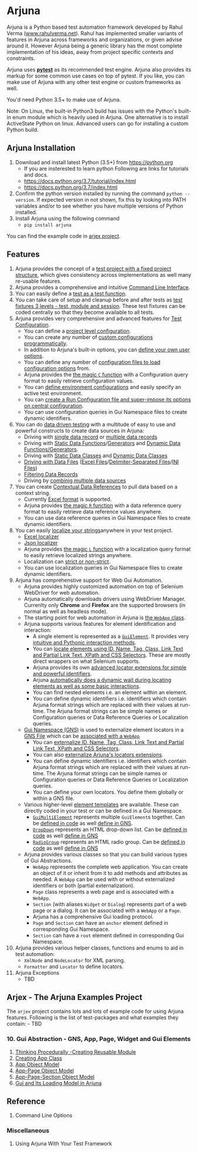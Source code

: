 # Arjuna

Arjuna is a Python based test automation framework developed by Rahul Verma (www.rahulverma.net). Rahul has implemented smaller variants of features in Arjuna across frameworks and organizations, or given advise around it. However Arjuna being a generic library has the most complete implementation of his ideas, away from project specific contexts and constraints.

Arjuna uses **[pytest](https://docs.pytest.org/en/latest/)** as its recommended test engine. Arjuna also provides its markup for some common use cases on top of pytest. If you like, you can make use of Arjuna with any other test engine or custom frameworks as well.

You'd need Python 3.5+ to make use of Arjuna.

Note: On Linux, the built-in Python3 build has issues with the Python's built-in enum module which is heavily used in Arjuna. One alternative is to install ActiveState Python on linux. Advanced users can go for installing a custom Python build.

## Arjuna Installation

1. Download and install latest Python (3.5+) from https://python.org
    * If you are insterested to learn python Following are links for tutorials and docs.
    + https://docs.python.org/3.7/tutorial/index.html
    + https://docs.python.org/3.7/index.html
2. Confirm the python version installed by running the command `python --version`. If expected version in not shown, fix this by looking into PATH variables and/or to see whether you have multiple versions of Python installed.
3. Install Arjuna using the following command
    * `pip install arjuna`

You can find the example code in [arjex project](https://github.com/rahul-verma/arjuna/tree/master/arjuna-samples/arjex).

## Features
1. Arjuna provides the concept of a [test project with a fixed project structure](https://github.com/rahul-verma/arjuna/blob/master/docs/ArjunaFeaturesDoc.md#arjuna-test-project), which gives consistency across implementations as well many re-usable features.
2. Arjuna provides a comprehensive and intuitive [Command Line Interface](https://github.com/rahul-verma/arjuna/blob/master/docs/ArjunaFeaturesDoc.md#arjuna-command-line-interface).
3. You can easily define a [test as a test function](https://github.com/rahul-verma/arjuna/blob/master/docs/ArjunaFeaturesDoc.md#defining-a-test-function).
4. You can take care of setup and cleanup before and after tests as [test fixtures 3 levels - test, module and session](https://github.com/rahul-verma/arjuna/blob/master/docs/ArjunaFeaturesDoc.md#defining-test-fixtures). These test fixtures can be coded centrally so that they become available to all tests.
5. Arjuna provides very comprehensive and advanced features for [Test Configuration](https://github.com/rahul-verma/arjuna/blob/master/docs/ArjunaFeaturesDoc.md#understanding-configuration-system-of-arjuna).
    - You can define a [project level configuration](https://github.com/rahul-verma/arjuna/blob/master/docs/ArjunaFeaturesDoc.md#projectconf---setting-project-level-configuration-options).
    - You can create any number of [custom configurations programmatically](https://github.com/rahul-verma/arjuna/blob/master/docs/ArjunaFeaturesDoc.md#configuration-builder---creating-custom-configurations).
    - In addition to Arjuna's built-in options, you can [define your own user options](https://github.com/rahul-verma/arjuna/blob/master/docs/ArjunaFeaturesDoc.md#defining-and-handling-user-options).
    - You can define any number of [configuration files to load configuration options](https://github.com/rahul-verma/arjuna/blob/master/docs/ArjunaFeaturesDoc.md#configuration-builder---adding-options-from-a-conf-file) from.
    - Arjuna provides the [the magic `C` function](https://github.com/rahul-verma/arjuna/blob/master/docs/ArjunaFeaturesDoc.md#the-magic-c-function) with a Configuration query format to easily retrieve configuration values.
    - You can [define environment configurations](https://github.com/rahul-verma/arjuna/blob/master/docs/ArjunaFeaturesDoc.md#environment-configurations) and easily specify an active test environment.
    - You can [create a Run Configuration file and super-impose its options on central configuration](https://github.com/rahul-verma/arjuna/blob/master/docs/ArjunaFeaturesDoc.md#run-configuration--overriding-configuration-with-a-configuration-file-for-a-test-run).
    - You can use configuration queries in Gui Namespace files to create dynamic identifiers.
6. You can do [data driven testing](https://github.com/rahul-verma/arjuna/blob/master/docs/ArjunaFeaturesDoc.md#data-driven-testing) with a multitude of easy to use and powerful constructs to create data sources in Arjuna:
    - Driving with [single data record](https://github.com/rahul-verma/arjuna/blob/master/docs/ArjunaFeaturesDoc.md#single-data-record) or [multiple data records](https://github.com/rahul-verma/arjuna/blob/master/docs/ArjunaFeaturesDoc.md#multiple-data-records)
    - Driving with [Static Data Functions](https://github.com/rahul-verma/arjuna/blob/master/docs/ArjunaFeaturesDoc.md#driving-with-static-data-function)/[Generators](https://github.com/rahul-verma/arjuna/blob/master/docs/ArjunaFeaturesDoc.md#driving-with-static-data-generator) and [Dynamic Data Functions/Generators](https://github.com/rahul-verma/arjuna/blob/master/docs/ArjunaFeaturesDoc.md#driving-with-dynamic-data-function-or-generator).
    - Driving with [Static Data Classes](https://github.com/rahul-verma/arjuna/blob/master/docs/ArjunaFeaturesDoc.md#driving-with-static-data-classes) and [Dynamic Data Classes](https://github.com/rahul-verma/arjuna/blob/master/docs/ArjunaFeaturesDoc.md#driving-with-dynamic-data-classes)
    - [Driving with Data Files](https://github.com/rahul-verma/arjuna/blob/master/docs/ArjunaFeaturesDoc.md#driving-with-data-files) ([Excel Files](https://github.com/rahul-verma/arjuna/blob/master/docs/ArjunaFeaturesDoc.md#driving-with-excel-file)/[Delimiter-Separated Files](https://github.com/rahul-verma/arjuna/blob/master/docs/ArjunaFeaturesDoc.md#driving-with-delimiter-separated-file)/[INI Files](https://github.com/rahul-verma/arjuna/blob/master/docs/ArjunaFeaturesDoc.md#driving-with-ini-file))
    - [Filtering Data Records](https://github.com/rahul-verma/arjuna/blob/master/docs/ArjunaFeaturesDoc.md#driving-with-ini-file#data-files-with-exclude-filter-for-records)
    - Driving by [combinig multiple data sources](https://github.com/rahul-verma/arjuna/blob/master/docs/ArjunaFeaturesDoc.md#driving-with-multiple-data-sources)
7. You can create [Contextual Data References](https://github.com/rahul-verma/arjuna/blob/master/docs/ArjunaFeaturesDoc.md#contextual-data-references) to pull data based on a context string.
    - Currently [Excel format](https://github.com/rahul-verma/arjuna/blob/master/docs/ArjunaFeaturesDoc.md#excel-data-references) is supported.
    - Arjuna provides [the magic `R` function](https://github.com/rahul-verma/arjuna/blob/master/docs/ArjunaFeaturesDoc.md#the-magic-r-function) with a data reference query format to easily retrieve data reference values anywhere.
    - You can use data reference queries in Gui Namespace files to create dynamic identifiers.
8. You can easily [localize your strings](https://github.com/rahul-verma/arjuna/blob/master/docs/ArjunaFeaturesDoc.md#localizing-strings)anywhere in your test project.
    - [Excel localizer](https://github.com/rahul-verma/arjuna/blob/master/docs/ArjunaFeaturesDoc.md#excel-based-localization)
    - [Json localizer](https://github.com/rahul-verma/arjuna/blob/master/docs/ArjunaFeaturesDoc.md#json-based-localization)
    - Arjuna provides [the magic `L` function](https://github.com/rahul-verma/arjuna/blob/master/docs/ArjunaFeaturesDoc.md#the-l-function-for-localization) with a localization query format to easily retrieve localized strings anywhere.
    - Localization can [strict or non-strict](https://github.com/rahul-verma/arjuna/blob/master/docs/ArjunaFeaturesDoc.md#strict-vs-non-strict-mode-for-localization).
    - You can use localization queries in Gui Namespace files to create dynamic identifiers.
9. Arjuna has comprehenstive support for Web Gui Automation.
    - Arjuna provides highly customized automation on top of Selenium WebDriver for web automation.
    - Arjuna automatically downloads drivers using WebDriver Manager. Currenlty only **Chrome** and **Firefox** are the supported browsers (in normal as well as headless mode).
    - The starting point for web automation in Arjuna is [the `WebApp` class](https://github.com/rahul-verma/arjuna/blob/master/docs/ArjunaFeaturesDoc.md#the-webapp-class).
    - Arjuna supports various features for element identification and interaction:
        - A single element is represented as a [`GuiElement`](https://github.com/rahul-verma/arjuna/blob/master/docs/ArjunaFeaturesDoc.md#guielement-and-the-element-template). It provides very [intuitive and Pythonic interaction methods](https://github.com/rahul-verma/arjuna/blob/master/docs/ArjunaFeaturesDoc.md#interaction-with-guielement).
        - You can [locate elements using ID, Name, Tag, Class, Link Text and Partial Link Text, XPath and CSS Selectors](https://github.com/rahul-verma/arjuna/blob/master/docs/ArjunaFeaturesDoc.md#locators---using-id--name--tag--class--link-text--partial-link-text--xpath-and-css-selectors). These are mostly direct wrappers on what Selenium supports.
        - Arjuna provides its own [advanced locator extensions for simple and powerful identifiers](https://github.com/rahul-verma/arjuna/blob/master/docs/ArjunaFeaturesDoc.md#locators---arjunas-locator-extensions).
        - Arjuna [automatically does a dynamic wait during locating elements as well as some basic interactions](https://github.com/rahul-verma/arjuna/blob/master/docs/ArjunaFeaturesDoc.md#automatic-dynamic-waiting).
        - You can find nested elements i.e. an element within an element.
        - You can define dynamic identifiers i.e. identifiers which contain Arjuna format strings which are replaced with their values at run-time. The Arjuna format strings can be simple names or Configuration queries or Data Reference Queries or Localization queries.
    - [Gui Namespace (GNS)](https://github.com/rahul-verma/arjuna/blob/master/docs/ArjunaFeaturesDoc.md#gui-namespace---externalizing-locators) is used to externalize element locators in a [GNS File](https://github.com/rahul-verma/arjuna/blob/master/docs/ArjunaFeaturesDoc.md#the-gns-file) which can be [associated with a `WebApp`](https://github.com/rahul-verma/arjuna/blob/master/docs/ArjunaFeaturesDoc.md#associating-gns-file-with-webapp)
        - You can [externalize ID, Name, Tag, Class, Link Text and Partial Link Text, XPath and CSS Selectors](https://github.com/rahul-verma/arjuna/blob/master/docs/ArjunaFeaturesDoc.md#externalizing-id--name--tag--class--link-text--partial-link-text--xpath-and-css-selector).
        - You can also [externalize Arjuna's locators extensions](https://github.com/rahul-verma/arjuna/blob/master/docs/ArjunaFeaturesDoc.md#externalizing-arjunas-locator-extensions).
        - You can define dynamic identifiers i.e. identifiers which contain Arjuna format strings which are replaced with their values at run-time. The Arjuna format strings can be simple names or Configuration queries or Data Reference Queries or Localization queries.
        - You can define your own locators. You define them globally or within a GNS file.
    - Various higher-level [element templates](https://github.com/rahul-verma/arjuna/blob/master/docs/ArjunaFeaturesDoc.md#element-templates) are available. These can directly coded in your test or can be defined in a Gui Namespace.
        - [`GuiMultiElement`](https://github.com/rahul-verma/arjuna/blob/master/docs/ArjunaFeaturesDoc.md#guimultielement---handling-multiple-guielements-together) represents multiple `GuiElement`s together. Can be [defined in code](https://github.com/rahul-verma/arjuna/blob/master/docs/ArjunaFeaturesDoc.md#element-templates) as well [define in GNS](https://github.com/rahul-verma/arjuna/blob/master/docs/ArjunaFeaturesDoc.md#element-templates).
        - [`DropDown`](https://github.com/rahul-verma/arjuna/blob/master/docs/ArjunaFeaturesDoc.md#dropdown---handling-default-html-select) represents an HTML drop-down list. Can be [defined in code](https://github.com/rahul-verma/arjuna/blob/master/docs/ArjunaFeaturesDoc.md#defining-and-using-a-dropdown-in-code) as well [define in GNS](https://github.com/rahul-verma/arjuna/blob/master/docs/ArjunaFeaturesDoc.md#defining-dropdown-in-gns-and-using-it-in-code)
        - [`RadioGroup`](https://github.com/rahul-verma/arjuna/blob/master/docs/ArjunaFeaturesDoc.md#radiogroup---handling-default-html-radio-group) represents an HTML radio group. Can be [defined in code](https://github.com/rahul-verma/arjuna/blob/master/docs/ArjunaFeaturesDoc.md#defining-and-using-a-radiogroup-in-code) as well [define in GNS](https://github.com/rahul-verma/arjuna/blob/master/docs/ArjunaFeaturesDoc.md#defining-radiogroup-in-gns-and-using-it-in-code)
    - Arjuna provides various classes so that you can build various types of Gui Abstractions.
        - `WebApp` represents the complete web application. You can create an object of it or inherit from it to add methods and attributes as needed. A `WebApp` can be used with or without externalized identifiers or both (partial externalization).
        - `Page` class represents a web page and is associated with a `WebApp`. 
        - `Section` (with aliases `Widget` or `Dialog`) represents part of a web page or a dialog. It can be associated with a `WebApp` or a `Page`.
        - Arjuna has a comprehensive Gui loading protocol.
        - `Page` and `Section` can have an `anchor` element defined in corresponding Gui Namespace. 
        - `Section` can have a `root` element defined in corresponding Gui Namespace.
10. Arjuna provides various helper classes, functions and enums to aid in test automation:
    - `XmlNode` and `NodeLocator` for XML parsing.
    - `Formatter` and `Locator` to define locators.
11. Arjuna Exceptions
    - TBD


## Arjex - The Arjuna Examples Project
The `arjex` project contains lots and lots of example code for using Arjuna features. Following is the list of test-packages and what examples they contain:
    - TBD

### 10. Gui Abstraction - GNS, App, Page, Widget and Gui Elements

1. [Thinking Procedurally -Creating Reusable Module](https://github.com/rahul-verma/arjuna/blob/master/docs/webui_basics/ThinkingProcedurally.md)
2. [Creating App Class](https://github.com/rahul-verma/arjuna/blob/master/docs/gui_abstraction/AppClass.md)
3. [App Object Model](https://github.com/rahul-verma/arjuna/blob/master/docs/gui_abstraction/AppObjectModel.md)
4. [App-Page Object Model](https://github.com/rahul-verma/arjuna/blob/master/docs/gui_abstraction/AppPageObjectModel.md)
5. [App-Page-Section Object Model](https://github.com/rahul-verma/arjuna/blob/master/docs/gui_abstraction/AppPageSectionObjectModel.md)
6. [Gui and Its Loading Model in Arjuna](https://github.com/rahul-verma/arjuna/blob/master/docs/gui_abstraction/GuiLoadingModel.md)

## Reference
1. Command Line Options

### Miscellaneous
1. Using Arjuna With Your Test Framework
